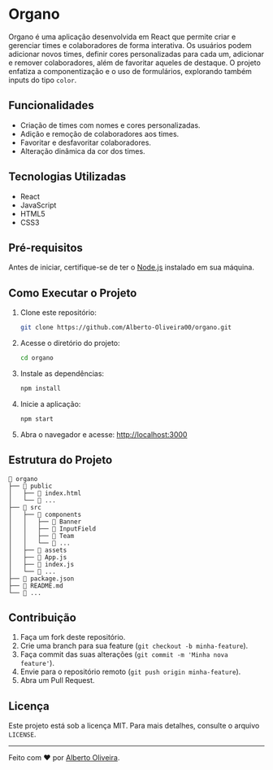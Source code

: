 # Organo

Organo é uma aplicação desenvolvida em React que permite criar e gerenciar times e colaboradores de forma interativa. Os usuários podem adicionar novos times, definir cores personalizadas para cada um, adicionar e remover colaboradores, além de favoritar aqueles de destaque. O projeto enfatiza a componentização e o uso de formulários, explorando também inputs do tipo `color`.

## Funcionalidades

- Criação de times com nomes e cores personalizadas.
- Adição e remoção de colaboradores aos times.
- Favoritar e desfavoritar colaboradores.
- Alteração dinâmica da cor dos times.

## Tecnologias Utilizadas

- React
- JavaScript
- HTML5
- CSS3

## Pré-requisitos

Antes de iniciar, certifique-se de ter o [Node.js](https://nodejs.org/) instalado em sua máquina.

## Como Executar o Projeto

1. Clone este repositório:
   ```sh
   git clone https://github.com/Alberto-Oliveira00/organo.git
   ```
2. Acesse o diretório do projeto:
   ```sh
   cd organo
   ```
3. Instale as dependências:
   ```sh
   npm install
   ```
4. Inicie a aplicação:
   ```sh
   npm start
   ```
5. Abra o navegador e acesse: [http://localhost:3000](http://localhost:3000)

## Estrutura do Projeto

```
📂 organo
├── 📂 public
│   ├── 📜 index.html
│   └── 📜 ...
├── 📂 src
│   ├── 📂 components
│   │   ├── 📂 Banner
│   │   ├── 📂 InputField
│   │   ├── 📂 Team
│   │   └── 📂 ...
│   ├── 📂 assets
│   ├── 📜 App.js
│   ├── 📜 index.js
│   └── 📜 ...
├── 📜 package.json
├── 📜 README.md
└── 📜 ...
```

## Contribuição

1. Faça um fork deste repositório.
2. Crie uma branch para sua feature (`git checkout -b minha-feature`).
3. Faça commit das suas alterações (`git commit -m 'Minha nova feature'`).
4. Envie para o repositório remoto (`git push origin minha-feature`).
5. Abra um Pull Request.

## Licença

Este projeto está sob a licença MIT. Para mais detalhes, consulte o arquivo `LICENSE`.

---

Feito com ❤️ por [Alberto Oliveira](https://github.com/Alberto-Oliveira00).

